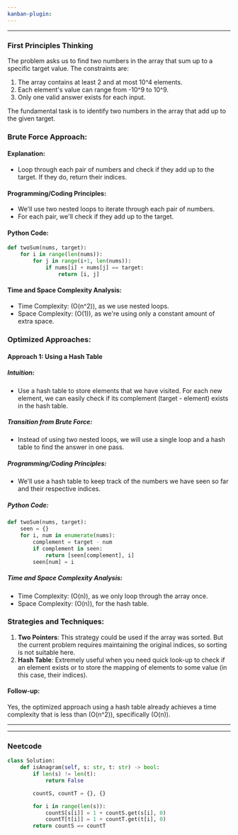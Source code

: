 ```yaml
---
kanban-plugin:
---
```

---
### First Principles Thinking

The problem asks us to find two numbers in the array that sum up to a specific target value. The constraints are:

1. The array contains at least 2 and at most 10^4 elements.
2. Each element's value can range from -10^9 to 10^9.
3. Only one valid answer exists for each input.

The fundamental task is to identify two numbers in the array that add up to the given target.

### Brute Force Approach:

#### Explanation:

- Loop through each pair of numbers and check if they add up to the target. If they do, return their indices.

#### Programming/Coding Principles:

- We'll use two nested loops to iterate through each pair of numbers.
- For each pair, we'll check if they add up to the target.

#### Python Code:

```python
def twoSum(nums, target):
    for i in range(len(nums)):
        for j in range(i+1, len(nums)):
            if nums[i] + nums[j] == target:
                return [i, j]
```

#### Time and Space Complexity Analysis:

- Time Complexity: \(O(n^2)\), as we use nested loops.
- Space Complexity: \(O(1)\), as we're using only a constant amount of extra space.

### Optimized Approaches:

#### Approach 1: Using a Hash Table

##### Intuition:

- Use a hash table to store elements that we have visited. For each new element, we can easily check if its complement (target - element) exists in the hash table.

##### Transition from Brute Force:

- Instead of using two nested loops, we will use a single loop and a hash table to find the answer in one pass.

##### Programming/Coding Principles:

- We'll use a hash table to keep track of the numbers we have seen so far and their respective indices.

##### Python Code:

```python
def twoSum(nums, target):
    seen = {}
    for i, num in enumerate(nums):
        complement = target - num
        if complement in seen:
            return [seen[complement], i]
        seen[num] = i
```

##### Time and Space Complexity Analysis:

- Time Complexity: \(O(n)\), as we only loop through the array once.
- Space Complexity: \(O(n)\), for the hash table.

### Strategies and Techniques:

1. **Two Pointers**: This strategy could be used if the array was sorted. But the current problem requires maintaining the original indices, so sorting is not suitable here.
2. **Hash Table**: Extremely useful when you need quick look-up to check if an element exists or to store the mapping of elements to some value (in this case, their indices).

#### Follow-up:

Yes, the optimized approach using a hash table already achieves a time complexity that is less than \(O(n^2)\), specifically \(O(n)\).

---
---
### Neetcode

```python
class Solution:
    def isAnagram(self, s: str, t: str) -> bool:
        if len(s) != len(t):
            return False

        countS, countT = {}, {}

        for i in range(len(s)):
            countS[s[i]] = 1 + countS.get(s[i], 0)
            countT[t[i]] = 1 + countT.get(t[i], 0)
        return countS == countT

```